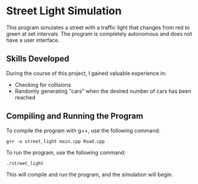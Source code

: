 # Street Light Simulation
This program simulates a street with a traffic light that changes from red to green at set intervals. The program is completely autonomous and does not have a user interface.

## Skills Developed
During the course of this project, I gained valuable experience in:

 - Checking for collisions
 - Randomly generating "cars" when the desired number of cars has been reached

## Compiling and Running the Program
To compile the program with g++, use the following command:

`g++ -o street_light main.cpp Road.cpp`

To run the program, use the following command:

`./street_light`

This will compile and run the program, and the simulation will begin.
